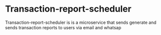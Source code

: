 # Transaction-report-scheduler
Transaction-report-scheduler is is a microservice that sends generate and sends transaction reports to users via email and whatsap
